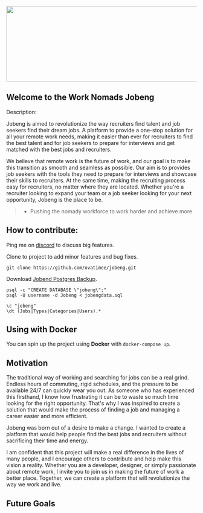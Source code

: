 <p align="center">
<!-- [![Banner](https://i.postimg.cc/fyySTx63/The-Future-Is-remote.png)](https://jobeng.vercel.com) -->
<img src="https://i.postimg.cc/fyySTx63/The-Future-Is-remote.png" alt="banner"  style="width:1100px;height:200px" />
</p>

## Welcome to the Work Nomads Jobeng

Description:

Jobeng is aimed to revolutionize the way recruiters find talent and job seekers find their dream jobs.
A platform to provide a one-stop solution for all your remote work needs,
making it easier than ever for recruiters to find the best talent and for job seekers to prepare for interviews and get matched with the best jobs and recruiters.

We believe that remote work is the future of work, and our goal is to make this transition as smooth and seamless as possible.
Our aim is to provides job seekers with the tools they need to prepare for interviews and showcase their skills to recruiters.
At the same time, making the recruiting process easy for recruiters, no matter where they are located.
Whether you're a recruiter looking to expand your team or a job seeker looking for your next opportunity, Jobeng is the place to be.

> * Pushing the nomady workforce to work harder and achieve more

## How to contribute:

Ping me on [discord]() to discuss big features.

Clone to project to add minor features and bug fixes.

```
git clone https://github.com/ovatimee/jobeng.git

```
Download [Jobend Postgres Backup]().

```
psql -c "CREATE DATABASE \"jobeng\";"
psql -U username -d Jobeng < jobengdata.sql
```

```
\c "jobeng"
\dt (Jobs|Types|Categories|Users).*
```
## Using with Docker

You can spin up the project using **Docker** with `docker-compose up`.

## Motivation

The traditional way of working and searching for jobs can be a real grind. Endless hours of commuting, rigid schedules, and the pressure to be available 24/7 can quickly wear you out. 
As someone who has experienced this firsthand, I know how frustrating it can be to waste so much time looking for the right opportunity.
That's why I was inspired to create a solution that would make the process of finding a job and managing a career easier and more efficient.

Jobeng was born out of a desire to make a change. I wanted to create a platform that would help people find the best jobs and recruiters without sacrificing their time and energy. 

I am confident that this project will make a real difference in the lives of many people, and I encourage others to contribute and help make this vision a reality. 
Whether you are a developer, designer, or simply passionate about remote work, I invite you to join us in making the future of work a better place. 
Together, we can create a platform that will revolutionize the way we work and live.

## Future Goals
